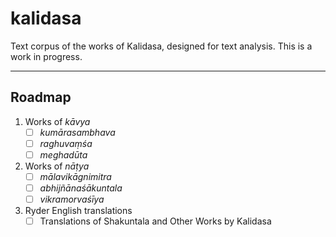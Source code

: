 
# kalidasa

<!-- badges: start -->
<!-- badges: end -->

Text corpus of the works of Kalidasa, designed for text analysis. This is a
work in progress. 

---

## Roadmap

1. Works of *kāvya*
    - [ ] *kumārasambhava*
    - [ ] *raghuvaṃśa*
    - [ ] *meghadūta*
2. Works of *nāṭya*
    - [ ] *mālavikāgnimitra*
    - [ ] *abhijñānaśākuntala*
    - [ ] *vikramorvaśīya*
3. Ryder English translations
    - [ ] Translations of Shakuntala and Other Works by Kalidasa

<!--
## Installation

You can install the development version of kalidasa like so:

``` r
# FILL THIS IN! HOW CAN PEOPLE INSTALL YOUR DEV PACKAGE?
```

## Example

This is a basic example which shows you how to solve a common problem:

``` r
library(kalidasa)
## basic example code
```
-->
